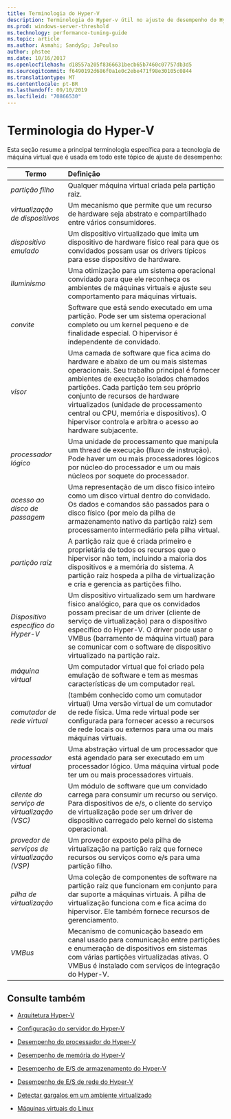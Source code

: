 ```yaml
---
title: Terminologia do Hyper-V
description: Terminologia do Hyper-v útil no ajuste de desempenho do Hyper-V
ms.prod: windows-server-threshold
ms.technology: performance-tuning-guide
ms.topic: article
ms.author: Asmahi; SandySp; JoPoulso
author: phstee
ms.date: 10/16/2017
ms.openlocfilehash: d18557a205f8366631becb65b7460c07757db3d5
ms.sourcegitcommit: f6490192d686f0a1e0c2ebe471f98e30105c0844
ms.translationtype: MT
ms.contentlocale: pt-BR
ms.lasthandoff: 09/10/2019
ms.locfileid: "70866530"
---
```

# <a name="hyper-v-terminology"></a>Terminologia do Hyper-V
Esta seção resume a principal terminologia específica para a tecnologia de máquina virtual que é usada em todo este tópico de ajuste de desempenho:

| Termo        | Definição           |
| ------------- |:------------|
|*partição filho* | Qualquer máquina virtual criada pela partição raiz.|
|*virtualização de dispositivos* | Um mecanismo que permite que um recurso de hardware seja abstrato e compartilhado entre vários consumidores.|
|*dispositivo emulado*|Um dispositivo virtualizado que imita um dispositivo de hardware físico real para que os convidados possam usar os drivers típicos para esse dispositivo de hardware.|
|*Iluminismo*|Uma otimização para um sistema operacional convidado para que ele reconheça os ambientes de máquinas virtuais e ajuste seu comportamento para máquinas virtuais.|
|*convite*|Software que está sendo executado em uma partição. Pode ser um sistema operacional completo ou um kernel pequeno e de finalidade especial. O hipervisor é independente de convidado.|
|*visor*|Uma camada de software que fica acima do hardware e abaixo de um ou mais sistemas operacionais. Seu trabalho principal é fornecer ambientes de execução isolados chamados partições. Cada partição tem seu próprio conjunto de recursos de hardware virtualizados (unidade de processamento central ou CPU, memória e dispositivos). O hipervisor controla e arbitra o acesso ao hardware subjacente.|
|*processador lógico*| Uma unidade de processamento que manipula um thread de execução (fluxo de instrução). Pode haver um ou mais processadores lógicos por núcleo do processador e um ou mais núcleos por soquete do processador.|
| *acesso ao disco de passagem*|Uma representação de um disco físico inteiro como um disco virtual dentro do convidado. Os dados e comandos são passados para o disco físico (por meio da pilha de armazenamento nativo da partição raiz) sem processamento intermediário pela pilha virtual.|
|*partição raiz*|A partição raiz que é criada primeiro e proprietária de todos os recursos que o hipervisor não tem, incluindo a maioria dos dispositivos e a memória do sistema. A partição raiz hospeda a pilha de virtualização e cria e gerencia as partições filho.|
|*Dispositivo específico do Hyper-V*|Um dispositivo virtualizado sem um hardware físico analógico, para que os convidados possam precisar de um driver (cliente de serviço de virtualização) para o dispositivo específico do Hyper-V. O driver pode usar o VMBus (barramento de máquina virtual) para se comunicar com o software de dispositivo virtualizado na partição raiz.|
|*máquina virtual*|Um computador virtual que foi criado pela emulação de software e tem as mesmas características de um computador real.|
| *comutador de rede virtual*|(também conhecido como um comutador virtual) Uma versão virtual de um comutador de rede física. Uma rede virtual pode ser configurada para fornecer acesso a recursos de rede locais ou externos para uma ou mais máquinas virtuais.|
|*processador virtual*|Uma abstração virtual de um processador que está agendado para ser executado em um processador lógico. Uma máquina virtual pode ter um ou mais processadores virtuais.|
|*cliente do serviço de virtualização (VSC)*|Um módulo de software que um convidado carrega para consumir um recurso ou serviço. Para dispositivos de e/s, o cliente do serviço de virtualização pode ser um driver de dispositivo carregado pelo kernel do sistema operacional.|
| *provedor de serviços de virtualização (VSP)*|  Um provedor exposto pela pilha de virtualização na partição raiz que fornece recursos ou serviços como e/s para uma partição filho.|
| *pilha de virtualização*|Uma coleção de componentes de software na partição raiz que funcionam em conjunto para dar suporte a máquinas virtuais. A pilha de virtualização funciona com e fica acima do hipervisor. Ele também fornece recursos de gerenciamento.|
|*VMBus*|Mecanismo de comunicação baseado em canal usado para comunicação entre partições e enumeração de dispositivos em sistemas com várias partições virtualizadas ativas. O VMBus é instalado com serviços de integração do Hyper-V.|

## <a name="see-also"></a>Consulte também

-   [Arquitetura Hyper-V](architecture.md)

-   [Configuração do servidor do Hyper-V](configuration.md)

-   [Desempenho do processador do Hyper-V](processor-performance.md)

-   [Desempenho de memória do Hyper-V](memory-performance.md)

-   [Desempenho de E/S de armazenamento do Hyper-V](storage-io-performance.md)

-   [Desempenho de E/S de rede do Hyper-V](network-io-performance.md)

-   [Detectar gargalos em um ambiente virtualizado](detecting-virtualized-environment-bottlenecks.md)

-   [Máquinas virtuais do Linux](linux-virtual-machine-considerations.md)

